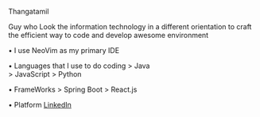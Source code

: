 Thangatamil

Guy who Look the information technology in a different orientation to craft the efficient way to code and develop awesome environment

• I use NeoVim as my primary IDE

• Languages that I use to do coding                                                                                                                                                                                   > Java                                                                                                                                                                                                    
      > JavaScript                                                                                                                                                                                                    > Python                                                                                                                                   

• FrameWorks                                                                                                                                                                                                           > Spring Boot                                                                                                                                                                                                   > React.js

• Platform
 [LinkedIn](https://www.linkedin.com/in/thangatamil-a-794a632a3/)
